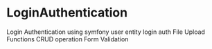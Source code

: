 # LoginAuthentication
Login Authentication using symfony user entity login auth
File Upload Functions 
CRUD operation
Form Validation
